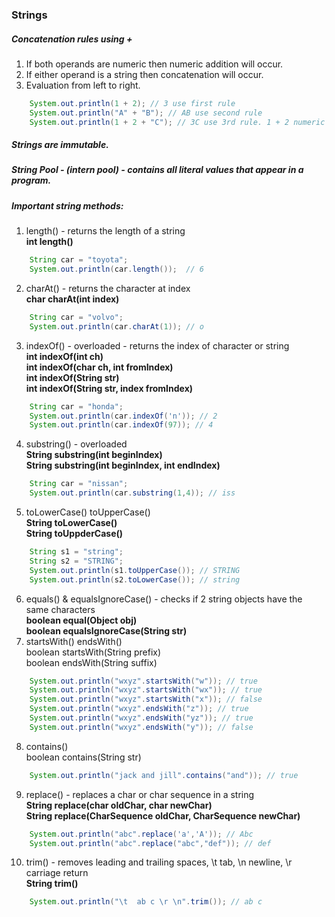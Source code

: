 ### Strings

##### Concatenation rules using +

1. If both operands are numeric then numeric addition will occur.
1. If either operand is a string then concatenation will occur.
1. Evaluation from left to right.

```java
    System.out.println(1 + 2); // 3 use first rule
    System.out.println("A" + "B"); // AB use second rule
    System.out.println(1 + 2 + "C"); // 3C use 3rd rule. 1 + 2 numeric add to 3 then evaluate "C" using rule 2 
```

##### Strings are immutable.
##### String Pool - (intern pool) - contains all literal values that appear in a program.
##### Important string methods:

1. length() - returns the length of a string  
**int length()**
```java
    String car = "toyota";
    System.out.println(car.length());  // 6
```    
2. charAt() - returns the character at index  
**char charAt(int index)**
```java
    String car = "volvo";
    System.out.println(car.charAt(1)); // o
```    
3. indexOf() - overloaded - returns the index of character or string  
**int indexOf(int ch)**  
**int indexOf(char ch, int fromIndex)**  
**int indexOf(String str)**  
**int indexOf(String str, index fromIndex)**  
```java
    String car = "honda";
    System.out.println(car.indexOf('n')); // 2
    System.out.println(car.indexOf(97)); // 4
```    
4. substring() - overloaded  
**String substring(int beginIndex)**  
**String substring(int beginIndex, int endIndex)**  
```java
    String car = "nissan";
    System.out.println(car.substring(1,4)); // iss 
```    
5. toLowerCase() toUpperCase()  
**String toLowerCase()**  
**String toUppderCase()**  
```java
    String s1 = "string";
    String s2 = "STRING";
    System.out.println(s1.toUpperCase()); // STRING
    System.out.println(s2.toLowerCase()); // string
```    
6. equals() & equalsIgnoreCase() - checks if 2 string objects have the same characters  
**boolean equal(Object obj)**  
**boolean equalsIgnoreCase(String str)**  
7. startsWith() endsWith()  
boolean startsWith(String prefix)  
boolean endsWith(String suffix)  
```java
    System.out.println("wxyz".startsWith("w")); // true
    System.out.println("wxyz".startsWith("wx")); // true
    System.out.println("wxyz".startsWith("x")); // false
    System.out.println("wxyz".endsWith("z")); // true
    System.out.println("wxyz".endsWith("yz")); // true
    System.out.println("wxyz".endsWith("y")); // false
```    
8. contains()  
boolean contains(String str)  
```java
    System.out.println("jack and jill".contains("and")); // true
```
9. replace() - replaces a char or char sequence in a string  
**String replace(char oldChar, char newChar)**  
**String replace(CharSequence oldChar, CharSequence newChar)**  
```java
    System.out.println("abc".replace('a','A')); // Abc
    System.out.println("abc".replace("abc","def")); // def
```
10. trim() - removes leading and trailing spaces, \t tab, \n newline, \r carriage return  
**String trim()**
```java
    System.out.println("\t  ab c \r \n".trim()); // ab c
```    
